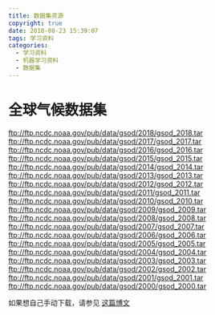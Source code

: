```yaml
---
title: 数据集资源
copyright: true
date: 2018-08-23 15:39:07
tags: 学习资料
categories:
  - 学习资料
  - 机器学习资料
  - 数据集
---
```


# 全球气候数据集
ftp://ftp.ncdc.noaa.gov/pub/data/gsod/2018/gsod_2018.tar
ftp://ftp.ncdc.noaa.gov/pub/data/gsod/2017/gsod_2017.tar
ftp://ftp.ncdc.noaa.gov/pub/data/gsod/2016/gsod_2016.tar
ftp://ftp.ncdc.noaa.gov/pub/data/gsod/2015/gsod_2015.tar
ftp://ftp.ncdc.noaa.gov/pub/data/gsod/2014/gsod_2014.tar
ftp://ftp.ncdc.noaa.gov/pub/data/gsod/2013/gsod_2013.tar
ftp://ftp.ncdc.noaa.gov/pub/data/gsod/2012/gsod_2012.tar
ftp://ftp.ncdc.noaa.gov/pub/data/gsod/2011/gsod_2011.tar
ftp://ftp.ncdc.noaa.gov/pub/data/gsod/2010/gsod_2010.tar
ftp://ftp.ncdc.noaa.gov/pub/data/gsod/2009/gsod_2009.tar
ftp://ftp.ncdc.noaa.gov/pub/data/gsod/2008/gsod_2008.tar
ftp://ftp.ncdc.noaa.gov/pub/data/gsod/2007/gsod_2007.tar
ftp://ftp.ncdc.noaa.gov/pub/data/gsod/2006/gsod_2006.tar
ftp://ftp.ncdc.noaa.gov/pub/data/gsod/2005/gsod_2005.tar
ftp://ftp.ncdc.noaa.gov/pub/data/gsod/2004/gsod_2004.tar
ftp://ftp.ncdc.noaa.gov/pub/data/gsod/2003/gsod_2003.tar
ftp://ftp.ncdc.noaa.gov/pub/data/gsod/2002/gsod_2002.tar
ftp://ftp.ncdc.noaa.gov/pub/data/gsod/2001/gsod_2001.tar
ftp://ftp.ncdc.noaa.gov/pub/data/gsod/2000/gsod_2000.tar

如果想自己手动下载，请参见 [这篇博文](https://blog.csdn.net/CronousGT/article/details/79645274) 
